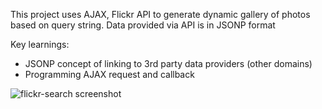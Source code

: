 This project uses AJAX, Flickr API to generate dynamic gallery of photos based on query string. Data provided via API is in JSONP format

Key learnings:

- JSONP concept of linking to 3rd party data providers (other domains)
- Programming AJAX request and callback

![flickr-search screenshot](https://github.com/maciejk77/flickr-gallery/commit/b2c18057a4d7af1283b980dd001d8930d3b96b3c)
